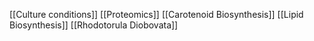 [[Culture conditions]]
[[Proteomics]]
[[Carotenoid Biosynthesis]]
[[Lipid Biosynthesis]]
[[Rhodotorula Diobovata]]
